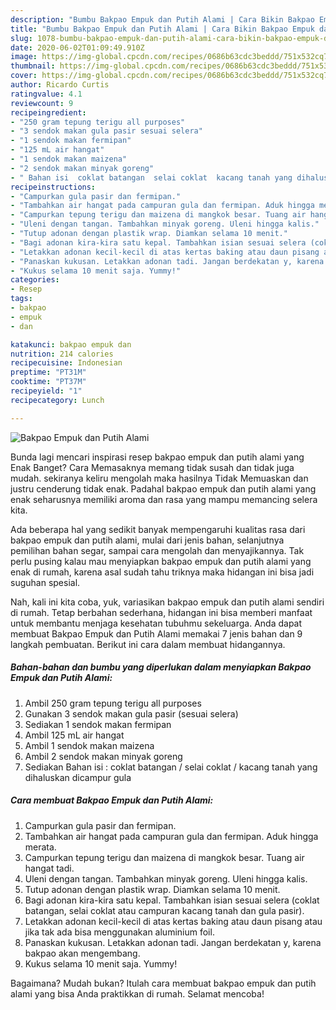 ```yaml
---
description: "Bumbu Bakpao Empuk dan Putih Alami | Cara Bikin Bakpao Empuk dan Putih Alami Yang Mudah Dan Praktis"
title: "Bumbu Bakpao Empuk dan Putih Alami | Cara Bikin Bakpao Empuk dan Putih Alami Yang Mudah Dan Praktis"
slug: 1078-bumbu-bakpao-empuk-dan-putih-alami-cara-bikin-bakpao-empuk-dan-putih-alami-yang-mudah-dan-praktis
date: 2020-06-02T01:09:49.910Z
image: https://img-global.cpcdn.com/recipes/0686b63cdc3beddd/751x532cq70/bakpao-empuk-dan-putih-alami-foto-resep-utama.jpg
thumbnail: https://img-global.cpcdn.com/recipes/0686b63cdc3beddd/751x532cq70/bakpao-empuk-dan-putih-alami-foto-resep-utama.jpg
cover: https://img-global.cpcdn.com/recipes/0686b63cdc3beddd/751x532cq70/bakpao-empuk-dan-putih-alami-foto-resep-utama.jpg
author: Ricardo Curtis
ratingvalue: 4.1
reviewcount: 9
recipeingredient:
- "250 gram tepung terigu all purposes"
- "3 sendok makan gula pasir sesuai selera"
- "1 sendok makan fermipan"
- "125 mL air hangat"
- "1 sendok makan maizena"
- "2 sendok makan minyak goreng"
- " Bahan isi  coklat batangan  selai coklat  kacang tanah yang dihaluskan dicampur gula"
recipeinstructions:
- "Campurkan gula pasir dan fermipan."
- "Tambahkan air hangat pada campuran gula dan fermipan. Aduk hingga merata."
- "Campurkan tepung terigu dan maizena di mangkok besar. Tuang air hangat tadi."
- "Uleni dengan tangan. Tambahkan minyak goreng. Uleni hingga kalis."
- "Tutup adonan dengan plastik wrap. Diamkan selama 10 menit."
- "Bagi adonan kira-kira satu kepal. Tambahkan isian sesuai selera (coklat batangan, selai coklat atau campuran kacang tanah dan gula pasir)."
- "Letakkan adonan kecil-kecil di atas kertas baking atau daun pisang atau jika tak ada bisa menggunakan aluminium foil."
- "Panaskan kukusan. Letakkan adonan tadi. Jangan berdekatan y, karena bakpao akan mengembang."
- "Kukus selama 10 menit saja. Yummy!"
categories:
- Resep
tags:
- bakpao
- empuk
- dan

katakunci: bakpao empuk dan 
nutrition: 214 calories
recipecuisine: Indonesian
preptime: "PT31M"
cooktime: "PT37M"
recipeyield: "1"
recipecategory: Lunch

---
```



![Bakpao Empuk dan Putih Alami](https://img-global.cpcdn.com/recipes/0686b63cdc3beddd/751x532cq70/bakpao-empuk-dan-putih-alami-foto-resep-utama.jpg)

Bunda lagi mencari inspirasi resep bakpao empuk dan putih alami yang Enak Banget? Cara Memasaknya memang tidak susah dan tidak juga mudah. sekiranya keliru mengolah maka hasilnya Tidak Memuaskan dan justru cenderung tidak enak. Padahal bakpao empuk dan putih alami yang enak seharusnya memiliki aroma dan rasa yang mampu memancing selera kita.

Ada beberapa hal yang sedikit banyak mempengaruhi kualitas rasa dari bakpao empuk dan putih alami, mulai dari jenis bahan, selanjutnya pemilihan bahan segar, sampai cara mengolah dan menyajikannya. Tak perlu pusing kalau mau menyiapkan bakpao empuk dan putih alami yang enak di rumah, karena asal sudah tahu triknya maka hidangan ini bisa jadi suguhan spesial.




Nah, kali ini kita coba, yuk, variasikan bakpao empuk dan putih alami sendiri di rumah. Tetap berbahan sederhana, hidangan ini bisa memberi manfaat untuk membantu menjaga kesehatan tubuhmu sekeluarga. Anda dapat membuat Bakpao Empuk dan Putih Alami memakai 7 jenis bahan dan 9 langkah pembuatan. Berikut ini cara dalam membuat hidangannya.

<!--inarticleads1-->

##### Bahan-bahan dan bumbu yang diperlukan dalam menyiapkan Bakpao Empuk dan Putih Alami:

1. Ambil 250 gram tepung terigu all purposes
1. Gunakan 3 sendok makan gula pasir (sesuai selera)
1. Sediakan 1 sendok makan fermipan
1. Ambil 125 mL air hangat
1. Ambil 1 sendok makan maizena
1. Ambil 2 sendok makan minyak goreng
1. Sediakan  Bahan isi : coklat batangan / selai coklat / kacang tanah yang dihaluskan dicampur gula




<!--inarticleads2-->

##### Cara membuat Bakpao Empuk dan Putih Alami:

1. Campurkan gula pasir dan fermipan.
1. Tambahkan air hangat pada campuran gula dan fermipan. Aduk hingga merata.
1. Campurkan tepung terigu dan maizena di mangkok besar. Tuang air hangat tadi.
1. Uleni dengan tangan. Tambahkan minyak goreng. Uleni hingga kalis.
1. Tutup adonan dengan plastik wrap. Diamkan selama 10 menit.
1. Bagi adonan kira-kira satu kepal. Tambahkan isian sesuai selera (coklat batangan, selai coklat atau campuran kacang tanah dan gula pasir).
1. Letakkan adonan kecil-kecil di atas kertas baking atau daun pisang atau jika tak ada bisa menggunakan aluminium foil.
1. Panaskan kukusan. Letakkan adonan tadi. Jangan berdekatan y, karena bakpao akan mengembang.
1. Kukus selama 10 menit saja. Yummy!




Bagaimana? Mudah bukan? Itulah cara membuat bakpao empuk dan putih alami yang bisa Anda praktikkan di rumah. Selamat mencoba!
